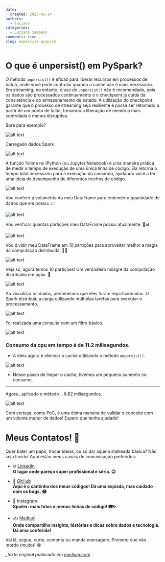 ```yaml
---
date:
  created: 2025-01-14
authors:
  - luciana
categories:
  - Luciana Sampaio
comments: true
slug: unpersist-pyspark
---
```


# O que é unpersist() em PySpark?

O método `unpersist()` é eficaz para liberar recursos em processos de batch, onde você pode controlar quando o cache não é mais necessário. Em streaming, no entanto, o uso de `unpersist()` não é recomendado, pois os dados são processados continuamente e o checkpoint já cuida da consistência e do armazenamento de estado. A utilização do checkpoint garante que o processo de streaming seja resiliente e possa ser retomado a partir de um ponto de falha, tornando a liberação de memória mais controlada e menos disruptiva.

<!-- more -->

Bora para exemplo?

![alt text](../../../images/blog/luciana/unpersit1.png)

Carregado dados Spark

![alt text](../../../images/blog/luciana/unpersit2.png)

A função %time no IPython (ou Jupyter Notebook) é uma maneira prática de medir o tempo de execução de uma única linha de código. Ela retorna o tempo total necessário para a execução do comando, ajudando você a ter uma ideia do desempenho de diferentes trechos de código.

![alt text](../../../images/blog/luciana/unpersit3.png)

Vou conferir a volumetria do meu DataFrame para entender a quantidade de dados que ele possui. 📈

![alt text](../../../images/blog/luciana/unpersit4.png)

Vou verificar quantas partições meu DataFrame possui atualmente. 🧐📊

![alt text](../../../images/blog/luciana/unpersit5.png)

Vou dividir meu DataFrame em 10 partições para aproveitar melhor a magia da computação distribuída. 🚀✨

![alt text](../../../images/blog/luciana/unpersit6.png)

Veja só, agora temos 10 partições! Um verdadeiro milagre da computação distribuída em ação. 🚀

![alt text](../../../images/blog/luciana/unpersit7.png)

Ao visualizar os dados, percebemos que eles foram reparticionados. O Spark distribuiu a carga utilizando múltiplas tarefas para executar o processamento.

![alt text](../../../images/blog/luciana/unpersit8.png)

Foi realizada uma consulta com um filtro básico.

![alt text](../../../images/blog/luciana/unpersit9.png)

### Consumo da cpu em tempo é de 11.2 milisegundos.

- A ideia agora é eliminar o cache utilizando o método `unpersist()`.

![alt text](../../../images/blog/luciana/unpersit10.png)

- Nesse passo de limpar o cache, tivemos um pequeno aumento no consumo.

---- 

Agora…aplicado o método .. 8.82 milisegundos.

![alt text](../../../images/blog/luciana/unpersit11.png)

Com certeza, como PoC, é uma ótima maneira de validar o conceito com um volume menor de dados! Espero que tenha ajudado!

# Meus Contatos! 🌟

Quer bater um papo, trocar ideias, ou só dar aquela stalkeada básica? Não seja tímido! Aqui estão meus canais de comunicação preferidos:

- 🌐 [LinkedIn](https://www.linkedin.com/in/luciana-sampaio/)  
  **O lugar onde pareço super profissional e séria. 😉**

- 🐙 [GitHub](https://github.com/luasampaio)  
  **Aqui é o cantinho dos meus códigos! Dá uma espiada, mas cuidado com os bugs. 😂**

- 📸 [Instagram](https://www.instagram.com/luasampaio/)  
  **Spoiler: mais fotos e menos linhas de código! 📷✨**

- ✍️ [Medium](https://medium.com/@luciana.sampaio84)  
  **Onde compartilho insights, histórias e dicas sobre dados e tecnologia. Dá uma conferida!**

Vai lá, segue, curte, comenta ou manda mensagem. Prometo que não mordo (muito)! 😜

*_texto original publicado em [medium.com](https://medium.com/@luciana.sampaio84/o-que-%C3%A9-unpersist-em-pyspark-b1617acef35b)*
